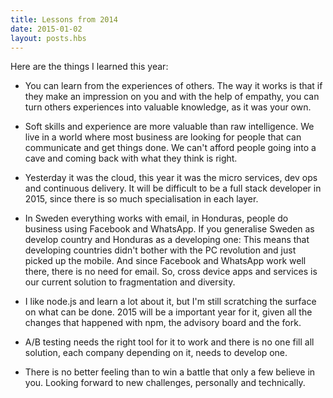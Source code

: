 ```yaml
---
title: Lessons from 2014
date: 2015-01-02
layout: posts.hbs
---
```


Here are the things I learned this year:

* You can learn from the experiences of others. The way it works is that if they make an impression on you and with the help of empathy, you can turn others experiences into valuable knowledge, as it was your own.

* Soft skills and experience are more valuable than raw intelligence. We live in a world where most business are looking for people that can communicate and get things done. We can't afford people going into a cave and coming back with what they think is right.

* Yesterday it was the cloud, this year it was the micro services, dev ops and continuous delivery. It will be difficult to be a full stack developer in 2015, since there is so much specialisation in each layer.

* In Sweden everything works with email, in Honduras, people do business using Facebook and WhatsApp. If you generalise Sweden as develop country and Honduras as a developing one: This means that developing countries didn't bother with the PC revolution and just picked up the mobile. And since Facebook and WhatsApp work well there, there is no need for email. So, cross device apps and services is our current solution to fragmentation and diversity. 

* I like node.js and learn a lot about it, but I'm still scratching the surface on what can be done. 2015 will be a important year for it, given all the changes that happened with npm, the advisory board and the fork. 

* A/B testing needs the right tool for it to work and there is no one fill all solution, each company depending on it, needs to develop one.

* There is no better feeling than to win a battle that only a few believe in you. Looking forward to new challenges, personally and technically. 